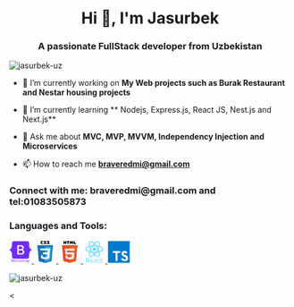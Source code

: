 <h1 align="center">Hi 👋, I'm Jasurbek</h1>
<h3 align="center">A passionate FullStack developer from Uzbekistan</h3>

<p align="left"> <img src="https://komarev.com/ghpvc/?username=jasurbek-uz&label=Profile%20views&color=0e75b6&style=flat" alt="jasurbek-uz" /> </p>

- 🔭 I’m currently working on **My Web projects such as Burak Restaurant and Nestar housing projects**

- 🌱 I’m currently learning ** Nodejs, Express.js, React JS, Nest.js and Next.js**

- 💬 Ask me about **MVC, MVP, MVVM, Independency Injection and Microservices**

- 📫 How to reach me **braveredmi@gmail.com**

<h3 align="left">Connect with me: braveredmi@gmail.com and tel:01083505873</h3>
<p align="left">
</p>

<h3 align="left">Languages and Tools:</h3>
<p align="left"> <a href="https://getbootstrap.com" target="_blank" rel="noreferrer"> <img src="https://raw.githubusercontent.com/devicons/devicon/master/icons/bootstrap/bootstrap-plain-wordmark.svg" alt="bootstrap" width="40" height="40"/> </a> <a href="https://www.w3schools.com/css/" target="_blank" rel="noreferrer"> <img src="https://raw.githubusercontent.com/devicons/devicon/master/icons/css3/css3-original-wordmark.svg" alt="css3" width="40" height="40"/> </a> <a href="https://www.w3.org/html/" target="_blank" rel="noreferrer"> <img src="https://raw.githubusercontent.com/devicons/devicon/master/icons/html5/html5-original-wordmark.svg" alt="html5" width="40" height="40"/> </a> <a href="https://reactjs.org/" target="_blank" rel="noreferrer">  <img src="https://raw.githubusercontent.com/devicons/devicon/master/icons/react/react-original-wordmark.svg" alt="react" width="40" height="40"/> </a> <a href="https://www.typescriptlang.org/" target="_blank" rel="noreferrer"> <img src="https://raw.githubusercontent.com/devicons/devicon/master/icons/typescript/typescript-original.svg" alt="typescript" width="40" height="40"/> </a>
  
</p>

<p><img align="center" src="https://github-readme-stats.vercel.app/api/top-langs?username=jasurbek-uz&show_icons=true&locale=en&layout=compact" alt="jasurbek-uz" /></p>
<
